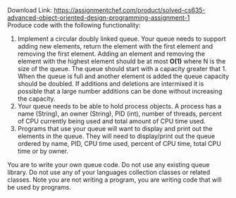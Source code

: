 Download Link: https://assignmentchef.com/product/solved-cs635-advanced-object-oriented-design-programming-assignment-1
<br>
Produce code with the following functionality:

<ol>

 <li>Implement a circular doubly linked queue. Your queue needs to support adding new elements, return the element with the first element and removing the first element. Adding an element and removing the element with the highest element should be at most <strong>O(1)</strong> where N is the size of the queue. The queue should start with a capacity greater that 1. When the queue is full and another element is added the queue capacity should be doubled. If additions and deletions are intermixed it is possible that a large number additions can be done without increasing the capacity.</li>

 <li>Your queue needs to be able to hold process objects. A process has a name (String), an owner (String), PID (int), number of threads, percent of CPU currently being used and total amount of CPU time used.</li>

 <li>Programs that use your queue will want to display and print out the elements in the queue. They will need to display/print out the queue ordered by name, PID, CPU time used, percent of CPU time, total CPU time or by owner.</li>

</ol>

You are to write your own queue code. Do not use any existing queue library. Do not use any of your languages collection classes or related classes. Note you are not writing a program, you are writing code that will be used by programs.